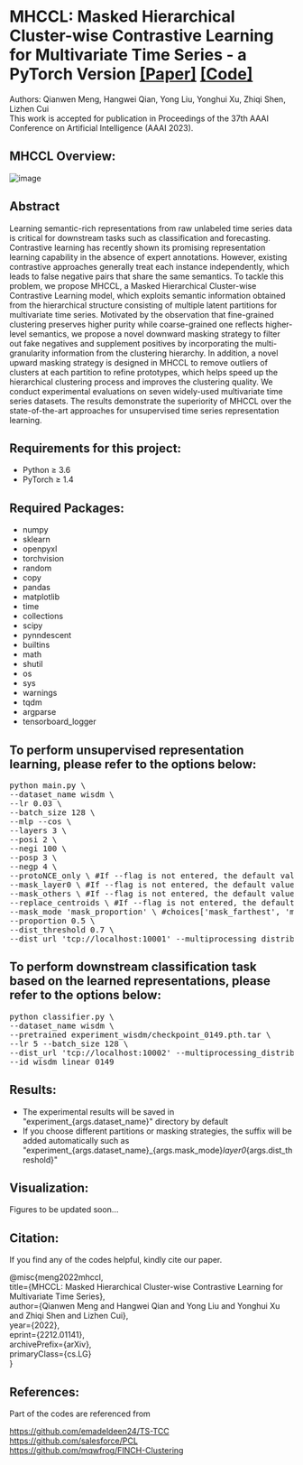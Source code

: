 
# MHCCL: Masked Hierarchical Cluster-wise Contrastive Learning for Multivariate Time Series - a PyTorch Version [[Paper]](https://arxiv.org/abs/2212.01141) [[Code]](https://github.com/mqwfrog/MHCCL)
Authors: Qianwen Meng, Hangwei Qian, Yong Liu, Yonghui Xu, Zhiqi Shen, Lizhen Cui  
This work is accepted for publication in Proceedings of the 37th AAAI Conference on Artificial Intelligence (AAAI 2023).  


## MHCCL Overview:
![image](https://github.com/mqwfrog/MHCCL/blob/main/MHCCL_overview.png)

  
## Abstract
Learning semantic-rich representations from raw unlabeled time series data is critical for downstream tasks such as classification and forecasting. Contrastive learning has recently shown its promising representation learning capability in the absence of expert annotations. However, existing contrastive approaches generally treat each instance independently, which leads to false negative pairs that share the same semantics. To tackle this problem, we propose MHCCL, a Masked Hierarchical Cluster-wise Contrastive Learning model, which exploits semantic information obtained from the hierarchical structure consisting of multiple latent partitions for multivariate time series. Motivated by the observation that fine-grained clustering preserves higher purity while coarse-grained one reflects higher-level semantics, we propose a novel downward masking strategy to filter out fake negatives and supplement positives by incorporating the multi-granularity information from the clustering hierarchy. In addition, a novel upward masking strategy is designed in MHCCL to remove outliers of clusters at each partition to refine prototypes, which helps speed up the hierarchical clustering process and improves the clustering quality. We conduct experimental evaluations on seven widely-used multivariate time series datasets. The results demonstrate the superiority of MHCCL over the state-of-the-art approaches for unsupervised time series representation learning.  


## Requirements for this project:
- Python ≥ 3.6
- PyTorch ≥ 1.4


## Required Packages:
- numpy
- sklearn
- openpyxl 
- torchvision
- random
- copy
- pandas
- matplotlib
- time
- collections
- scipy
- pynndescent
- builtins
- math
- shutil
- os
- sys
- warnings
- tqdm
- argparse
- tensorboard_logger 


## To perform unsupervised representation learning, please refer to the options below:
<pre>
python main.py \
--dataset_name wisdm \
--lr 0.03 \
--batch_size 128 \
--mlp --cos \ 
--layers 3 \
--posi 2 \
--negi 100 \
--posp 3 \
--negp 4 \
--protoNCE_only \ #If --flag is not entered, the default value is False. The True value is triggered when --flag is entered
--mask_layer0 \ #If --flag is not entered, the default value is False. The True value is triggered when --flag is entered
--mask_others \ #If --flag is not entered, the default value is False. The True value is triggered when --flag is entered
--replace_centroids \ #If --flag is not entered, the default value is False. The True value is triggered when --flag is entered
--mask_mode 'mask_proportion' \ #choices['mask_farthest', 'mask_threshold'(if use, specify the dist_threshold), 'mask_proportion'(if use, specify the proportion)]
--proportion 0.5 \
--dist_threshold 0.7 \
--dist_url 'tcp://localhost:10001' --multiprocessing_distributed --world_size 1 --rank 0
</pre>


## To perform downstream classification task based on the learned representations, please refer to the options below:
<pre>
python classifier.py \
--dataset_name wisdm \
--pretrained experiment_wisdm/checkpoint_0149.pth.tar \
--lr 5 --batch_size 128 \
--dist_url 'tcp://localhost:10002' --multiprocessing_distributed --world_size 1 --rank 0 \
--id wisdm_linear_0149
</pre>


## Results:
- The experimental results will be saved in "experiment_{args.dataset_name}" directory by default 
- If you choose different partitions or masking strategies, the suffix will be added automatically such as
  "experiment_{args.dataset_name}_{args.mask_mode}_layer0_{args.dist_threshold}" 

## Visualization:
Figures to be updated soon...


## Citation:
If you find any of the codes helpful, kindly cite our paper.   

@misc{meng2022mhccl,  
    title={MHCCL: Masked Hierarchical Cluster-wise Contrastive Learning for Multivariate Time Series},  
    author={Qianwen Meng and Hangwei Qian and Yong Liu and Yonghui Xu and Zhiqi Shen and Lizhen Cui},  
    year={2022},  
    eprint={2212.01141},  
    archivePrefix={arXiv},  
    primaryClass={cs.LG}  
}  


## References:
Part of the codes are referenced from  

https://github.com/emadeldeen24/TS-TCC  
https://github.com/salesforce/PCL  
https://github.com/mqwfrog/FINCH-Clustering  




